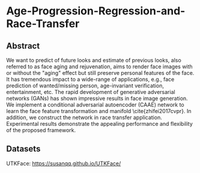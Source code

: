 # Age-Progression-Regression-and-Race-Transfer

## Abstract

We want to predict of future looks and estimate of previous looks, also referred to as face aging and rejuvenation, aims to render face images with or without the "aging" effect but still preserve personal features of the face. It has tremendous impact to a wide-range of applications, e.g., face prediction of wanted/missing person, age-invariant verification, entertainment, etc. The rapid development of generative adversarial networks (GANs) has shown impressive results in face image generation. We implement a conditional adversarial autoencoder (CAAE) network to learn the face feature transformation and manifold \cite{zhifei2017cvpr}. In addition, we construct the network in race transfer application. Experimental results demonstrate the appealing performance and flexibility of the proposed framework. 

## Datasets

UTKFace:
https://susanqq.github.io/UTKFace/
